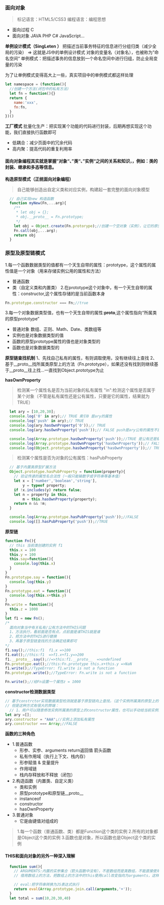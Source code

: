 ### 面向对象
> 标记语言：HTML5/CSS3
> 编程语言：编程思想
  - 面向过程 C
  - 面向对象 JAVA PHP C# JavaScript...

**单例设计模式（SingLeten ）**
把描述当前事务特征的信息进行分组归类（减少全局的污染）
=> 这就是JS中的单例设计模式     对象的变量名（对象名），也被称为”命名空间“
单例模式：把描述事务的信息放到一个命名空间中进行归组，防止全局变量的污染

为了让单例模式变得高大上一些，真实项目中的单例模式都这样处理
```javascript
let namespace = (function(){
  //创建一个方法(闭包中的私有方法)
  let fn = function(){}
  return {
    name:'xxx',
    fn:fn,
  }
})()
```
**工厂模式**
批量化生产：把实现某个功能的代码进行封装，后期再想实现这个功能，我们直接执行函数即可
- 低耦合：减少页面中的冗余代码
- 高内聚：提高代码的重复利用率

#### 面向对象编程其实就是掌握”对象“、”类“、”实例“之间的关系和知识，，例如：类的封装、继承和多态等信息。


**构造原型模式（正统面向对象编程）**
> 自己能够创造出自定义类和对应实例，构建起一套完整的面向对象模型
```javascript
  // 自己实现new 构造函数
  function myNew(Fn,...arg){
    /**
     * let obj = {};
     * obj.__proto__ = Fn.prototype; 
     */
    let obj = Object.create(Fn.protorype);//创建一个空对象（实例），让它的原型链指向这个类的原型
    Fn.call(obj,...arg);
    return obj
  }
```

### 原型及原型链模式

1.每一个函数数据类型的值都有一个天生自带的属性：prototype，这个属性的属性值是一个对象（用来存储实例公用的属性和方法）
  - 普通函数
  - 类（自定义类和内置类）
2.在prototype这个对象中，有一个天生自带的属性：constructor,这个属性存储的是当前函数本身
  ```javascript
  Fn.prototype.constructor === Fn;//true
  ```
3.每一个对象数据类型值，也有一个天生自带的属性:__proto__,这个属性指向“所属类的原型prototype”
  - 普通对象 数组、正则、Math、Date、类数组等
  - 实例也是对象数据类型的值
  - 函数的原型prototype属性的值也是对象类型的
  - 函数也是对象数据类型的
    
**原型链查找机制**
1、先找自己私有的属性，有则调取使用，没有继续往上查找
2、基于__proto__找所属类原型上的方法（Fn.prototype），如果还没有找到则继续基于__proto__往上找...一直找到Object.prototype为止

**hasOwnProperty**
> 检测某一个属性名是否为当前对象的私有属性
> "in":检测这个属性是否属于某个对象（不管是私有属性还是公有属性，只要是它的属性，结果就为TRUE）
```javascript
  let ary = [10,20,30];
  console.log('0' in ary);// TRUE 索引0 是ary的属性
  console.log('push' in ary);// TRUE
  console.log(ary.hasOwnProperty('0'));// TRUE
  console.log(ary.hasOwnProperty('push'));// FALSE push是ary公有的属性不是私有的

  console.log(Array.prototype.hasOwnProperty('push'));//TRUE 是公有还是私有属性，需要看相对谁来说的
  console.log(Array.prototype.hasOwnProperty('hasOwnProperty'));// FALSE
  console.log(Object.prototype.hasOwnProperty('hasOwnProperty'));// TRUE   自己堆内存中有的就是私有属性，需要基于__proto__查找的就是公有属性（__proto__在IE浏览器中（EDG除外）给保护起来了，不让我们使用）
```
> 检测某个属性是否为对象的公有属性：hasPubProperty
```javascript
  // 基于内置类原型扩展方法
  Object.prototype.hasPubProperty = function(property){
    // 验证传递的属性名合法性（一般只能输数字或字符串等基本值）
    let x = ['number','boolean','string'],
        y = typeof property;
    if !x.includes(y) return false;
    let n = property in this,
        m = this.hasOwnProperty(property);
    return n && !m;
  }

  console.log(Array.prototype.hasPubProperty('push'));//FALSE
  console.log([].hasPubProperty('push'));//TRUE 
```
**原型链**
```javascript
function Fn(){
  // this 当前类创建的实例 f1
  this.x = 100
  this.y = 100
  this.say=function(){
    console.log(this.x)
  }
}
Fn.prototype.say = function(){
  console.log(this.y)
}
Fn.prototype.eat = function(){
  console.log(this.x+this.y)
}
Fn.write = function(){
  this.z = 1000
}
let f1 = new Fn();
/* 
  面向对象当中有关私有/公有方法中的THIS问题
  1、方法执行，看前面是否有点，点前面是谁THIS就是谁
  2、把方法中的THIS进行替换
  3、再基于原型链查找的方法确定结果即可
*/
f1.say();//this:f1  f1.x =>100
f1.eat();//this:f1  =>f1.x+f1.y=>200
f1.__proto__.say();//=>this:f1.__proto__  =>undefined
Fn.prototype.eat();//this:Fn.prototype this.x+this.y =>NaN
f1.write();//TypeError: f1.write is not a function
Fn.prototype.write();//TypeError: Fn.write is not a function

Fn.write();//给Fn设置一个属性z = 1000
```

**constructor检测数据类型**
```javascript
// 基于constrctor实现数据类型检测就是基于原型链向上查找，（这个实例所属类的原型上的constructor属性）来实现的
// 但是这种方式有很大的弊端：
  // 1、用户可以随意修改实例所属类的原型上的constructor属性，也可以手动给当前实例添加constructor私有属性,这样都会导致检测不准确
let ary =[];
ary.constructor = "AAA";//实例上添加私有属性
ary.constructor === Array;//FALSE
```

**函数的三种角色**
- 1.普通函数
  + 形参、实参、arguments return返回值 箭头函数
  + 私有作用域（执行上下文、栈内存）
  + 形参赋值 & 变量提升
  + 作用域链
  + 栈内存释放和不释放（闭包）
- 2.构造函数（内置类、自定义类）
  + 类和实例
  + 原型prototype和原型链__proto__
  + instanceof
  + constructor
  + hasOwnProperty
- 3.普通对象
  + 它是由键值对组成的

> 1.每一个函数（普通函数、类）都是Function这个类的实例
> 2.所有的对象都是Object这个类的实例
> 3.函数也是对象，所以函数也是Object这个类的实例

#### THIS和面向对象的另外一种深入理解
```javascript
  function sum(){
    // ARGUMENTS:内置的实参集合（箭头函数中没有），不是数组而是类数组，不能直接使用数组的方法 arguments.__proto__ === Object.prototype
    // 借用数组上的方法，把数组上的方法中的this使用call改变指向为arguments，这样arguments就可以使用数组原型上的方法了

    // eval:把字符串转换为JS表达式执行
    return eval(Array.prototype.join.call(arguments,'+'));
  }
  let total = sum(10,20,30,40)
```